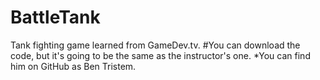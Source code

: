 # BattleTank
Tank fighting game learned from GameDev.tv.
#You can download the code, but it's going to be the same as the instructor's one.
*You can find him on GitHub as Ben Tristem.

